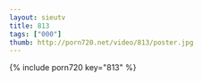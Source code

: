 ```yaml
--- 
layout: sieutv
title: 813
tags: ["000"]
thumb: http://porn720.net/video/813/poster.jpg
---
```

{% include porn720 key="813" %} 
